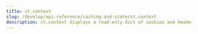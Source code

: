 ```yaml
---
title: st.context
slug: /develop/api-reference/caching-and-state/st.context
description: st.context displays a read-only dict of cookies and headers
---
```


<Autofunction function="streamlit.context" />

<Autofunction function="context.cookies" />

<Autofunction function="context.headers" />

<Autofunction function="context.locale" />

<Autofunction function="context.timezone" />

<Autofunction function="context.timezone_offset" />
